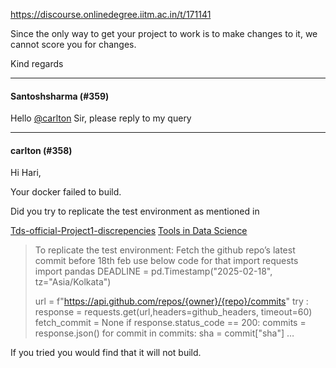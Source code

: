https://discourse.onlinedegree.iitm.ac.in/t/171141

Since the only way to get your project to work is to make changes to it, we cannot score you for changes.</p>
<p>Kind regards</p><hr>

<h4>Santoshsharma (#359)</h4>
<p>Hello <a class="mention" href="/u/carlton">@carlton</a> Sir, please reply to my query</p><hr>

<h4>carlton (#358)</h4>
<p>Hi Hari,</p>
<p>Your docker failed to build.</p>
<p>Did you try to replicate the test environment as mentioned in</p>
<aside class="quote quote-modified" data-post="316" data-topic="171141">
<div class="title">
<div class="quote-controls"></div>

<a href="https://discourse.onlinedegree.iitm.ac.in/t/tds-official-project1-discrepencies/171141/316">Tds-official-Project1-discrepencies</a> <a class="badge-category__wrapper" href="/c/courses/tds-kb/34"><span class="badge-category --has-parent" data-category-id="34" data-drop-close="true" data-parent-category-id="9" style="--category-badge-color: #0088CC; --category-badge-text-color: #FFFFFF; --parent-category-badge-color: #3AB54A;" title="This category is created to address subject-specific queries related to Tools in Data Science"><span class="badge-category__name">Tools in Data Science</span></span></a>
</div>
<blockquote>
    To replicate the test environment: 
Fetch the github repo’s latest commit before 18th feb use below code for that 
import requests
import pandas 
DEADLINE = pd.Timestamp("2025-02-18", tz="Asia/Kolkata")

url = f"https://api.github.com/repos/{owner}/{repo}/commits"
try : 
    response = requests.get(url,headers=github_headers, timeout=60)
    fetch_commit = None
    if response.status_code == 200:
        commits = response.json()
        for commit in commits:
            sha = commit["sha"]
   …
  </blockquote>
</aside>
<p>If you tried you would find that it will not build.
